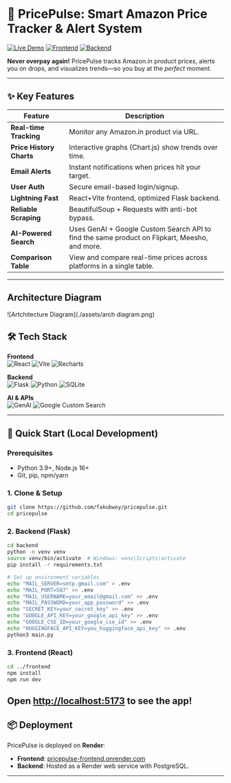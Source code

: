 # 🚀 PricePulse: Smart Amazon Price Tracker & Alert System

[![Live Demo](https://img.shields.io/badge/DEMO-LIVE-brightgreen?style=for-the-badge&logo=render)](https://pricepulse-frontend.onrender.com/)
[![Frontend](https://img.shields.io/badge/React-Vite-blue?style=flat&logo=react)](https://reactjs.org/)
[![Backend](https://img.shields.io/badge/Flask-Python-green?style=flat&logo=python)](https://flask.palletsprojects.com/)

**Never overpay again!** PricePulse tracks Amazon.in product prices, alerts you on drops, and visualizes trends—so you buy at the *perfect* moment.

---

## ✨ Key Features
| Feature | Description |
|---------|-------------|
| **Real-time Tracking** | Monitor any Amazon.in product via URL. |
| **Price History Charts** | Interactive graphs (Chart.js) show trends over time. |
| **Email Alerts** | Instant notifications when prices hit your target. |
| **User Auth** | Secure email-based login/signup. |
| **Lightning Fast** | React+Vite frontend, optimized Flask backend. |
| **Reliable Scraping** | BeautifulSoup + Requests with anti-bot bypass. |
| **AI-Powered Search** | Uses GenAI + Google Custom Search API to find the same product on Flipkart, Meesho, and more. |
| **Comparison Table** | View and compare real-time prices across platforms in a single table. |

---
## Architecture Diagram
![Artchitecture Diagram](./assets/arch diagram.png)

## 🛠️ Tech Stack
**Frontend**  
![React](https://img.shields.io/badge/React-20232A?style=flat&logo=react) ![Vite](https://img.shields.io/badge/Vite-B73BFE?style=flat&logo=vite) ![Recharts](https://img.shields.io/badge/Recharts-FF6384?style=flat&logo=chart.js)

**Backend**  
![Flask](https://img.shields.io/badge/Flask-000000?style=flat&logo=flask) ![Python](https://img.shields.io/badge/Python-3776AB?style=flat&logo=python) ![SQLite](https://img.shields.io/badge/SQLite-07405E?style=flat&logo=sqlite)

**AI & APIs**  
![GenAI](https://img.shields.io/badge/GenAI-powered-blueviolet) ![Google Custom Search](https://img.shields.io/badge/Google%20Search-API-red?logo=google)

---

## 🚀 Quick Start (Local Development)

### Prerequisites
- Python 3.9+, Node.js 16+
- Git, pip, npm/yarn

### 1. Clone & Setup
```bash
git clone https://github.com/fakubwoy/pricepulse.git
cd pricepulse
```
### 2. Backend (Flask)
```bash
cd backend
python -m venv venv
source venv/bin/activate  # Windows: venv\Scripts\activate
pip install -r requirements.txt

# Set up environment variables
echo "MAIL_SERVER=smtp.gmail.com" > .env
echo "MAIL_PORT=587" >> .env
echo "MAIL_USERNAME=your_email@gmail.com" >> .env
echo "MAIL_PASSWORD=your_app_password" >> .env  
echo "SECRET_KEY=your_secret_key" >> .env
echo "GOOGLE_API_KEY=your_google_api_key" >> .env
echo "GOOGLE_CSE_ID=your_google_cse_id" >> .env
echo "HUGGINGFACE_API_KEY=you_huggingface_api_key" >> .env
python3 main.py
```
### 3. Frontend (React)
```bash
cd ../frontend
npm install
npm run dev
```
Open [http://localhost:5173](http://localhost:5173) to see the app!
---

## 📦 Deployment
PricePulse is deployed on **Render**:
- **Frontend**: [pricepulse-frontend.onrender.com](https://pricepulse-frontend.onrender.com/)
- **Backend**: Hosted as a Render web service with PostgreSQL.

---